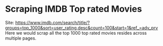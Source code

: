 # Scraping IMDB Top rated Movies
Site: https://www.imdb.com/search/title/?groups=top_1000&sort=user_rating,desc&count=100&start=1&ref_=adv_prv
</Br>
Here we would scrap all the top 1000 top rated movies resides across multiple pages.
